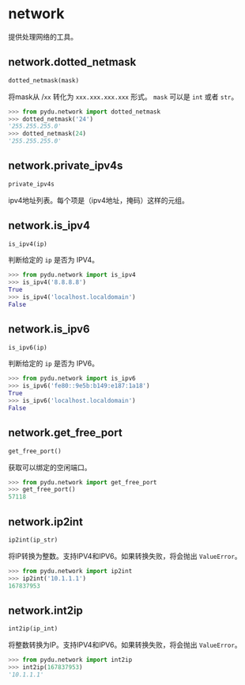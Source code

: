 # network

提供处理网络的工具。

## network.dotted_netmask
```python
dotted_netmask(mask)
```

将mask从 /`xx` 转化为 `xxx.xxx.xxx.xxx` 形式。
`mask` 可以是 `int` 或者 `str`。

```python
>>> from pydu.network import dotted_netmask
>>> dotted_netmask('24')
'255.255.255.0'
>>> dotted_netmask(24)
'255.255.255.0'
```


## network.private_ipv4s

```python
private_ipv4s
```

ipv4地址列表。每个项是（ipv4地址，掩码）这样的元组。

## network.is_ipv4
```python
is_ipv4(ip)
```

判断给定的 `ip` 是否为 IPV4。

```python
>>> from pydu.network import is_ipv4
>>> is_ipv4('8.8.8.8')
True
>>> is_ipv4('localhost.localdomain')
False
```


## network.is_ipv6
```python
is_ipv6(ip)
```

判断给定的 `ip` 是否为 IPV6。

```python
>>> from pydu.network import is_ipv6
>>> is_ipv6('fe80::9e5b:b149:e187:1a18')
True
>>> is_ipv6('localhost.localdomain')
False
```


## network.get_free_port
```python
get_free_port()
```

获取可以绑定的空闲端口。

```python
>>> from pydu.network import get_free_port
>>> get_free_port()
57118
```


## network.ip2int
```python
ip2int(ip_str)
```

将IP转换为整数。支持IPV4和IPV6。如果转换失败，将会抛出 `ValueError`。

```python
>>> from pydu.network import ip2int
>>> ip2int('10.1.1.1')
167837953
```


## network.int2ip
```python
int2ip(ip_int)
```

将整数转换为IP。支持IPV4和IPV6。如果转换失败，将会抛出 `ValueError`。

```python
>>> from pydu.network import int2ip
>>> int2ip(167837953)
'10.1.1.1'
```
